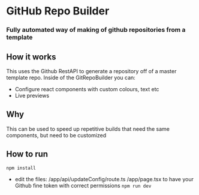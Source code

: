 # GitHub Repo Builder
### Fully automated way of making of github repositories from a template

## How it works
This uses the Github RestAPI to generate a repository off of a master template repo.
Inside of the GitRepoBuilder you can:
- Configure react components with custom colours, text etc
- Live previews

## Why
This can be used to speed up repetitive builds that need the same components, but need to be customized

## How to run
`npm install`
- edit the files:
  /app/api/updateConfig/route.ts
  /app/page.tsx
  to have your Github fine token with correct permissions
`npm run dev`
